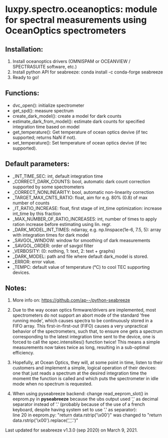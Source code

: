 # luxpy.spectro.oceanoptics: module for spectral measurements using OceanOptics spectrometers 


## Installation:

 1. Install oceanoptics drivers (OMNISPAM or OCEANVIEW / SPECTRASUITE software, etc.)
 2. Install python API for seabreeze: conda install -c conda-forge seabreeze
 3. Ready to go!
    
## Functions:
 * dvc_open(): initialize spectrometer
 * get_spd(): measure spectrum
 * create_dark_model(): create a model for dark counts
 * estimate_dark_from_model(): estimate dark counts for specified integration time based on model
 * get_temperature(): Get temperature of ocean optics devive (if tec supported; returns NaN if not).
 * set_temperature(): Set temperature of ocean optics devive (if tec supported).
 
## Default parameters:
 * _INT_TIME_SEC: int, default integration time
 * _CORRECT_DARK_COUNTS: bool, automatic dark count correction supported by some spectrometers
 * _CORRECT_NONLINEARITY: bool, automatic non-linearity correction
 * _TARGET_MAX_CNTS_RATIO: float, aim for e.g. 80% (0.8) of max number of counts
 * _IT_RATIO_INCREASE: float, first stage of int_time optimization: increase int_time by this fraction
 * _MAX_NUMBER_OF_RATIO_INCREASES: int, number of times to apply ration increase before estimating using lin. regr.
 * _DARK_MODEL_INT_TIMES: ndarray, e.g. np.linspace(1e-6, 7.5, 5): array with integration times for dark model
 * _SAVGOL_WINDOW: window for smoothing of dark measurements
 * _SAVGOL_ORDER: order of savgol filter
 * _VERBOSITY: (0: nothing, 1: text, 2: text + graphs)
 * _DARK_MODEL: path and file where default dark_model is stored.
 * _ERROR: error value.
 * _TEMPC: default value of temperature (°C) to cool TEC supporting devices.
    
## Notes:
 1. More info on: https://github.com/ap--/python-seabreeze
    
 2. Due to the way ocean optics firmware/drivers are implemented, 
 most spectrometers do not support an abort mode of the standard 'free running mode', 
 which causes spectra to be continuously stored in a FIFO array. 
 This first-in-first-out (FIFO) causes a very unpractical behavior of the spectrometers,
 such that, to ensure one gets a spectrum corresponding to the latest integration time 
 sent to the device, one is forced to call the spec.intensities() function twice! 
 This means a simple measurements now takes twice as long, resulting in a sub-optimal efficiency. 

 3. Hopefully, at Ocean Optics, they will, at some point in time, listen to their customers 
 and implement a simple, logical operation of their devices: one that just reads a spectrum 
 at the desired integration time the momemt the function is called and which puts the 
 spectrometer in idle mode when no spectrum is requested.

 4. When using pyseabreeze backend: change read_eeprom_slot() in eeprom.py in **pyseabreeze** because the 
 ubs output used ',' as decimal separator instead of '.' (probably because
 of the use of a french keyboard, despite having system set to use '.' as separator):  
 line 20 in eeprom.py: "return data.rstrip('\x00')" was changed to
 "return data.rstrip('\x00').replace(',','.')"
    
Last updated for seabreeze v1.3.0 (sep 2020) on March 9, 2021.
    
